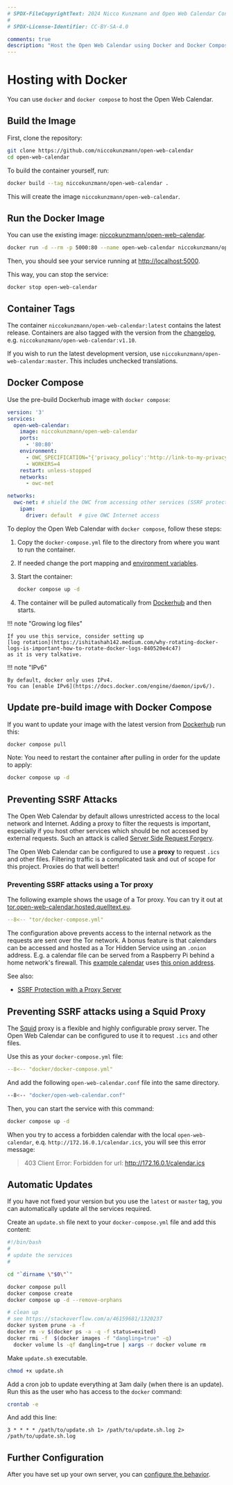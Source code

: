 ```yaml
---
# SPDX-FileCopyrightText: 2024 Nicco Kunzmann and Open Web Calendar Contributors <https://open-web-calendar.quelltext.eu/>
#
# SPDX-License-Identifier: CC-BY-SA-4.0

comments: true
description: "Host the Open Web Calendar using Docker and Docker Compose."
---
```


# Hosting with Docker

You can use `docker` and `docker compose` to host the Open Web Calendar.

## Build the Image

First, clone the repository:

```sh
git clone https://github.com/niccokunzmann/open-web-calendar
cd open-web-calendar
```

To build the container yourself, run:

```sh
docker build --tag niccokunzmann/open-web-calendar .
```

This will create the image `niccokunzmann/open-web-calendar`.

## Run the Docker Image

You can use the existing image:
[niccokunzmann/open-web-calendar][Dockerhub].

```sh
docker run -d --rm -p 5000:80 --name open-web-calendar niccokunzmann/open-web-calendar
```

Then, you should see your service running at [http://localhost:5000](http://localhost:5000).

This way, you can stop the service:

```shell
docker stop open-web-calendar
```

## Container Tags

The container `niccokunzmann/open-web-calendar:latest` contains the latest release.
Containers are also tagged with the version from the [changelog](../../changelog), e.g.
`niccokunzmann/open-web-calendar:v1.10`.

If you wish to run the latest development version, use `niccokunzmann/open-web-calendar:master`.
This includes unchecked translations.

## Docker Compose

Use the pre-build Dockerhub image with `docker compose`:

``` YAML
version: '3'
services:
  open-web-calendar:
    image: niccokunzmann/open-web-calendar
    ports:
      - '80:80'
    environment:
      - OWC_SPECIFICATION="{'privacy_policy':'http://link-to-my-privacy-policy'}"
      - WORKERS=4
    restart: unless-stopped
    networks:
      - owc-net

networks:
  owc-net: # shield the OWC from accessing other services (SSRF protection)
    ipam:
      driver: default  # give OWC Internet access
```

To deploy the Open Web Calendar with `docker compose`, follow these steps:

1. Copy the `docker-compose.yml` file to the directory from where you want to run the container.
2. If needed change the port mapping and [environment variables](../configure).
3. Start the container:

    ```sh
    docker compose up -d
    ```

4. The container will be pulled automatically from [Dockerhub] and then starts.

!!! note "Growing log files"

    If you use this service, consider setting up
    [log rotation](https://ishitashah142.medium.com/why-rotating-docker-logs-is-important-how-to-rotate-docker-logs-840520e4c47)
    as it is very talkative.

!!! note "IPv6"

    By default, docker only uses IPv4.
    You can [enable IPv6](https://docs.docker.com/engine/daemon/ipv6/).

## Update pre-build image with Docker Compose

If you want to update your image with the latest version from [Dockerhub] run this:

```sh
docker compose pull
```

Note: You need to restart the container after pulling in order for the update to apply:

```sh
docker compose up -d
```

## Preventing SSRF Attacks

The Open Web Calendar by default allows unrestricted access to the local network and Internet.
Adding a proxy to filter the requests is important, especially if you host other services which
should be not accessed by external requests.
Such an attack is called [Server Side Request Forgery](https://en.wikipedia.org/wiki/Server-side_request_forgery).

The Open Web Calendar can be configured to use a **proxy** to request `.ics` and other files.
Filtering traffic is a complicated task and out of scope for this project. Proxies do that well better!

### Preventing SSRF attacks using a Tor proxy

The following example shows the usage of a Tor proxy.
You can try it out at
[tor.open-web-calendar.hosted.quelltext.eu](https://tor.open-web-calendar.hosted.quelltext.eu/).

```yaml
--8<-- "tor/docker-compose.yml"
```

The configuration above prevents access to the internal network as the
requests are sent over the Tor network.
A bonus feature is that calendars can be accessed and hosted as a
Tor Hidden Service using an `.onion` address.
E.g. a calendar file can be served from a Raspberry Pi behind a home
network's firewall.
This [example calendar](https://tor.open-web-calendar.hosted.quelltext.eu/calendar.html?url=http%3A%2F%2F3nbwmxezp5hfdylggjjegrkv5ljuhguyuisgotrjksepeyc2hax2lxyd.onion%2Fone-day-event-repeat-every-day.ics) uses [this onion address](http://3nbwmxezp5hfdylggjjegrkv5ljuhguyuisgotrjksepeyc2hax2lxyd.onion/one-day-event-repeat-every-day.ics).

See also:

- [SSRF Protection with a Proxy Server](../configure#ssrf-protection-with-a-proxy-server)

## Preventing SSRF attacks using a Squid Proxy

The [Squid] proxy is a flexible and highly configurable proxy server.
The Open Web Calendar can be configured to use it to request `.ics` and other files.

Use this as your `docker-compose.yml` file:

```yaml
--8<-- "docker/docker-compose.yml"
```

And add the following `open-web-calendar.conf` file into the same directory.

```sh
--8<-- "docker/open-web-calendar.conf"
```

Then, you can start the service with this command:

```sh
docker compose up -d
```

When you try to access a forbidden calendar with the local `open-web-calendar`,
e.q. `http://172.16.0.1/calendar.ics`, you will see this error message:

> 403 Client Error: Forbidden for url: http://172.16.0.1/calendar.ics

## Automatic Updates

If you have not fixed your version but you use the `latest` or `master` tag,
you can automatically update all the services required.

Create an `update.sh` file next to your `docker-compose.yml` file and add this content:

```sh
#!/bin/bash
#
# update the services
#

cd "`dirname \"$0\"`"

docker compose pull
docker compose create
docker compose up -d --remove-orphans

# clean up
# see https://stackoverflow.com/a/46159681/1320237
docker system prune -a -f
docker rm -v $(docker ps -a -q -f status=exited)
docker rmi -f  $(docker images -f "dangling=true" -q)
  docker volume ls -qf dangling=true | xargs -r docker volume rm
```

Make `update.sh` executable.

```sh
chmod +x update.sh
```

Add a cron job to update everything at 3am daily (when there is an update).
Run this as the user who has access to the `docker` command:

```sh
crontab -e
```

And add this line:

```crontab
3 * * * * /path/to/update.sh 1> /path/to/update.sh.log 2> /path/to/update.sh.log
```

## Further Configuration

After you have set up your own server,
you can [configure the behavior](../configure).


[Dockerhub]: {{link.dockerhub}}
[Squid]: https://www.squid-cache.org/
